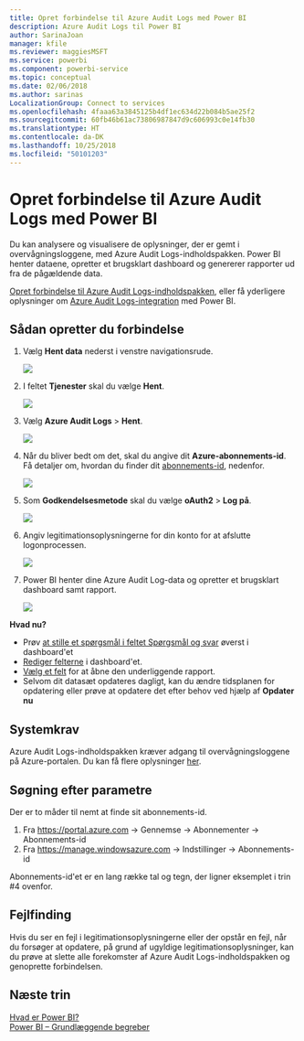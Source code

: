 ```yaml
---
title: Opret forbindelse til Azure Audit Logs med Power BI
description: Azure Audit Logs til Power BI
author: SarinaJoan
manager: kfile
ms.reviewer: maggiesMSFT
ms.service: powerbi
ms.component: powerbi-service
ms.topic: conceptual
ms.date: 02/06/2018
ms.author: sarinas
LocalizationGroup: Connect to services
ms.openlocfilehash: 4faaa63a3845125b4df1ec634d22b084b5ae25f2
ms.sourcegitcommit: 60fb46b61ac73806987847d9c606993c0e14fb30
ms.translationtype: HT
ms.contentlocale: da-DK
ms.lasthandoff: 10/25/2018
ms.locfileid: "50101203"
---
```

# <a name="connect-to-azure-audit-logs-with-power-bi"></a>Opret forbindelse til Azure Audit Logs med Power BI
Du kan analysere og visualisere de oplysninger, der er gemt i overvågningsloggene, med Azure Audit Logs-indholdspakken. Power BI henter dataene, opretter et brugsklart dashboard og genererer rapporter ud fra de pågældende data.

[Opret forbindelse til Azure Audit Logs-indholdspakken](https://app.powerbi.com/getdata/services/azure-audit-logs), eller få yderligere oplysninger om [Azure Audit Logs-integration](https://powerbi.microsoft.com/integrations/azure-audit-logs) med Power BI.

## <a name="how-to-connect"></a>Sådan opretter du forbindelse
1. Vælg **Hent data** nederst i venstre navigationsrude.  
   
    ![](media/service-connect-to-azure-audit-logs/getdata.png)
2. I feltet **Tjenester** skal du vælge **Hent**.  
   
    ![](media/service-connect-to-azure-audit-logs/services.png) 
3. Vælg **Azure Audit Logs** > **Hent**.  
   
   ![](media/service-connect-to-azure-audit-logs/azureauditlogs.png)
4. Når du bliver bedt om det, skal du angive dit **Azure-abonnements-id**. Få detaljer om, hvordan du finder dit [abonnements-id](#FindingParams), nedenfor.   
   
    ![](media/service-connect-to-azure-audit-logs/parameters.png)
5. Som **Godkendelsesmetode** skal du vælge **oAuth2** \> **Log på**.
   
    ![](media/service-connect-to-azure-audit-logs/creds.png)
6. Angiv legitimationsoplysningerne for din konto for at afslutte logonprocessen.
   
    ![](media/service-connect-to-azure-audit-logs/login.png)
7. Power BI henter dine Azure Audit Log-data og opretter et brugsklart dashboard samt rapport. 
   
    ![](media/service-connect-to-azure-audit-logs/dashboard.png)

**Hvad nu?**

* Prøv [at stille et spørgsmål i feltet Spørgsmål og svar](consumer/end-user-q-and-a.md) øverst i dashboard'et
* [Rediger felterne](service-dashboard-edit-tile.md) i dashboard'et.
* [Vælg et felt](consumer/end-user-tiles.md) for at åbne den underliggende rapport.
* Selvom dit datasæt opdateres dagligt, kan du ændre tidsplanen for opdatering eller prøve at opdatere det efter behov ved hjælp af **Opdater nu**

## <a name="system-requirements"></a>Systemkrav
Azure Audit Logs-indholdspakken kræver adgang til overvågningsloggene på Azure-portalen. Du kan få flere oplysninger [her](/azure/azure-resource-manager/resource-group-audit/).

<a name="FindingParams"></a>

## <a name="finding-parameters"></a>Søgning efter parametre
Der er to måder til nemt at finde sit abonnements-id.

1. Fra https://portal.azure.com -&gt; Gennemse -&gt; Abonnementer -&gt; Abonnements-id
2. Fra https://manage.windowsazure.com -&gt; Indstillinger -&gt; Abonnements-id

Abonnements-id'et er en lang række tal og tegn, der ligner eksemplet i trin \#4 ovenfor. 

## <a name="troubleshooting"></a>Fejlfinding
Hvis du ser en fejl i legitimationsoplysningerne eller der opstår en fejl, når du forsøger at opdatere, på grund af ugyldige legitimationsoplysninger, kan du prøve at slette alle forekomster af Azure Audit Logs-indholdspakken og genoprette forbindelsen.

## <a name="next-steps"></a>Næste trin
[Hvad er Power BI?](power-bi-overview.md)  
[Power BI – Grundlæggende begreber](consumer/end-user-basic-concepts.md)  

